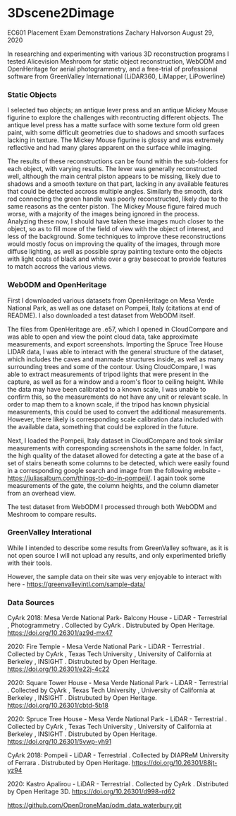 # 3Dscene2Dimage
EC601 Placement Exam Demonstrations
Zachary Halvorson
August 29, 2020

In researching and experimenting with various 3D reconstruction programs I tested Alicevision Meshroom for static object reconstruction, WebODM and OpenHeritage for aerial photogrammetry, and a free-trial of professional software from GreenValley International (LiDAR360, LiMapper, LiPowerline)

### Static Objects

I selected two objects; an antique lever press and an antique Mickey Mouse figurine to explore the challenges with recontructing different objects. The antique level press has a matte surface with some texture form old green paint, with some difficult geometries due to shadows and smooth surfaces lacking in texture. The Mickey Mouse figurine is glossy and was extremely reflective and had many glares apparent on the surface while imaging.

The results of these reconstructions can be found within the sub-folders for each object, with varying results. The lever was generally reconstructed well, although the main central piston appears to be missing, likely due to shadows and a smooth texture on that part, lacking in any available features that could be detected accross multiple angles. Similarly the smooth, dark rod connecting the green handle was poorly reconstructed, likely due to the same reasons as the center piston. The Mickey Mouse figure faired much worse, with a majority of the images being ignored in the process. Analyzing these now, I should have taken these images much closer to the object, so as to fill more of the field of view with the object of interest, and less of the background. Some techniques to improve these reconstructions would mostly focus on improving the quality of the images, through more diffuse lighting, as well as possible spray painting texture onto the objects with light coats of black and white over a gray basecoat to provide features to match accross the various views.

### WebODM and OpenHeritage

First I downloaded various datasets from OpenHeritage on Mesa Verde National Park, as well as one dataset on Pompeii, Italy (citations at end of README). I also downloaded a test dataset from WebODM itself. 

The files from OpenHeritage are .e57, which I opened in CloudCompare and was able to open and view the point cloud data, take approximate measurements, and export screenshots. Importing the Spruce Tree House LIDAR data, I was able to interact with the general structure of the dataset, which includes the caves and manmade structures inside, as well as many surrounding trees and some of the contour. Using CloudCompare, I was able to extract measurements of tripod lights that were present in the capture, as well as for a window and a room's floor to ceiling height. While the data may have been calibrated to a known scale, I was unable to confirm this, so the measurements do not have any unit or relevant scale. In order to map them to a known scale, if the tripod has known physicial measurements, this could be used to convert the additional measurements. However, there likely is corresponding scale calibration data included with the available data, something that could be explored in the future. 

Next, I loaded the Pompeii, Italy dataset in CloudCompare and took similar measurements with corresponding screenshots in the same folder. In fact, the high quality of the dataset allowed for detecting a gate at the base of a set of stairs beneath some columns to be detected, which were easily found in a corresponding google search and image from the following website - https://juliasalbum.com/things-to-do-in-pompeii/. I again took some measurements of the gate, the column heights, and the column diameter from an overhead view.

The test dataset from WebODM I processed through both WebODM and Meshroom to compare results.

### GreenValley Interational

While I intended to describe some results from GreenValley software, as it is not open source I will not upload any results, and only experimented briefly with their tools.

However, the sample data on their site was very enjoyable to interact with here - https://greenvalleyintl.com/sample-data/

### Data Sources

CyArk 2018: Mesa Verde National Park- Balcony House - LiDAR - Terrestrial , Photogrammetry . Collected by CyArk . Distrubuted by Open Heritage. https://doi.org/10.26301/az9d-mx47

2020: Fire Temple - Mesa Verde National Park - LiDAR - Terrestrial . Collected by CyArk , Texas Tech University , University of California at Berkeley , INSIGHT . Distrubuted by Open Heritage. https://doi.org/10.26301/e22j-4c22

2020: Square Tower House - Mesa Verde National Park - LiDAR - Terrestrial . Collected by CyArk , Texas Tech University , University of California at Berkeley , INSIGHT . Distrubuted by Open Heritage. https://doi.org/10.26301/cbtd-5b18

2020: Spruce Tree House - Mesa Verde National Park - LiDAR - Terrestrial . Collected by CyArk , Texas Tech University , University of California at Berkeley , INSIGHT . Distrubuted by Open Heritage. https://doi.org/10.26301/5vwp-yh91

CyArk 2018: Pompeii - LiDAR - Terrestrial . Collected by DIAPReM University of Ferrara . Distrubuted by Open Heritage. https://doi.org/10.26301/88jt-yz94

2020: Kastro Apalirou - LiDAR - Terrestrial . Collected by CyArk . Distributed by Open Heritage 3D. https://doi.org/10.26301/d998-rd62

https://github.com/OpenDroneMap/odm_data_waterbury.git
